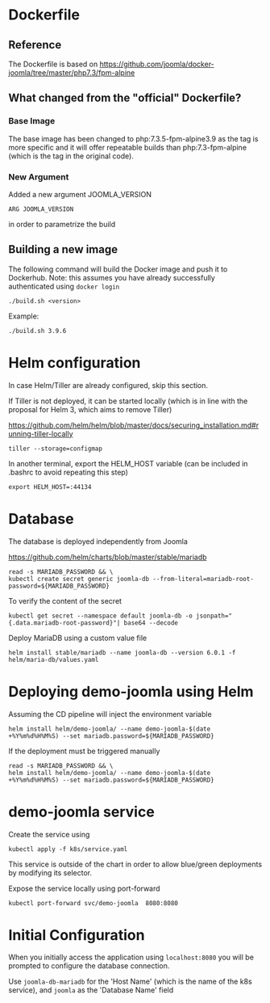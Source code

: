 # Dockerfile

## Reference
The Dockerfile is based on https://github.com/joomla/docker-joomla/tree/master/php7.3/fpm-alpine

## What changed from the "official" Dockerfile?

### Base Image
The base image has been changed to php:7.3.5-fpm-alpine3.9 as the tag is more specific and it will offer repeatable builds than php:7.3-fpm-alpine (which is the tag in the original code).

### New Argument
Added a new argument JOOMLA_VERSION
```
ARG JOOMLA_VERSION
```
in order to parametrize the build

## Building a new image
The following command will build the Docker image and push it to Dockerhub.
Note: this assumes you have already successfully authenticated using `docker login`
```
./build.sh <version>
```
Example:
```
./build.sh 3.9.6
```

# Helm configuration

In case Helm/Tiller are already configured, skip this section.

If Tiller is not deployed, it can be started locally (which is in line with the proposal for Helm 3, which aims to remove Tiller)

https://github.com/helm/helm/blob/master/docs/securing_installation.md#running-tiller-locally
```
tiller --storage=configmap
```

In another terminal, export the HELM_HOST variable (can be included in .bashrc to avoid repeating this step)
```
export HELM_HOST=:44134
```


# Database
The database is deployed independently from Joomla

https://github.com/helm/charts/blob/master/stable/mariadb

```
read -s MARIADB_PASSWORD && \
kubectl create secret generic joomla-db --from-literal=mariadb-root-password=${MARIADB_PASSWORD}
```

To verify the content of the secret
```
kubectl get secret --namespace default joomla-db -o jsonpath="{.data.mariadb-root-password}"| base64 --decode
```

Deploy MariaDB using a custom value file
```
helm install stable/mariadb --name joomla-db --version 6.0.1 -f helm/maria-db/values.yaml
```


# Deploying demo-joomla using Helm

Assuming the CD pipeline will inject the environment variable
```
helm install helm/demo-joomla/ --name demo-joomla-$(date +%Y%m%d%H%M%S) --set mariadb.password=${MARIADB_PASSWORD}
```

If the deployment must be triggered manually
```
read -s MARIADB_PASSWORD && \
helm install helm/demo-joomla/ --name demo-joomla-$(date +%Y%m%d%H%M%S) --set mariadb.password=${MARIADB_PASSWORD}
```


# demo-joomla service

Create the service using
```
kubectl apply -f k8s/service.yaml
```

This service is outside of the chart in order to allow blue/green deployments by modifying its selector.

Expose the service locally using port-forward
```
kubectl port-forward svc/demo-joomla  8080:8080
```

# Initial Configuration
When you initially access the application using `localhost:8080` you will be prompted to configure the database connection.

Use `joomla-db-mariadb` for the 'Host Name' (which is the name of the k8s service), and `joomla` as the 'Database Name' field
